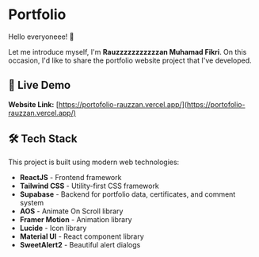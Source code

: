 # Portfolio

Hello everyoneee\! 👋

Let me introduce myself, I'm **Rauzzzzzzzzzzzan Muhamad Fikri**. On this occasion, I'd like to share the portfolio website project that I've developed.

## 🚀 Live Demo

**Website Link:** [https://portofolio-rauzzan.vercel.app/](https://portofolio-rauzzan.vercel.app/)

## 🛠️ Tech Stack

This project is built using modern web technologies:

  - **ReactJS** - Frontend framework
  - **Tailwind CSS** - Utility-first CSS framework
  - **Supabase** - Backend for portfolio data, certificates, and comment system
  - **AOS** - Animate On Scroll library
  - **Framer Motion** - Animation library
  - **Lucide** - Icon library
  - **Material UI** - React component library
  - **SweetAlert2** - Beautiful alert dialogs

